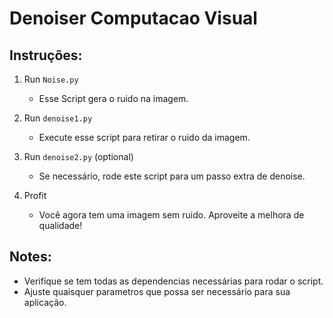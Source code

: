 # Denoiser Computacao Visual

## Instruções:

1. Run `Noise.py`
   - Esse Script gera o ruido na imagem.

2. Run `denoise1.py`
   - Execute esse script para retirar o ruido da imagem.

3. Run `denoise2.py` (optional)
   - Se necessário, rode este script para um passo extra de denoise.

4. Profit
   - Você agora tem uma imagem sem ruido. Aproveite a melhora de qualidade!

## Notes:
- Verifique se tem todas as dependencias necessárias para rodar o script.
- Ajuste quaisquer parametros que possa ser necessário para sua aplicação.
